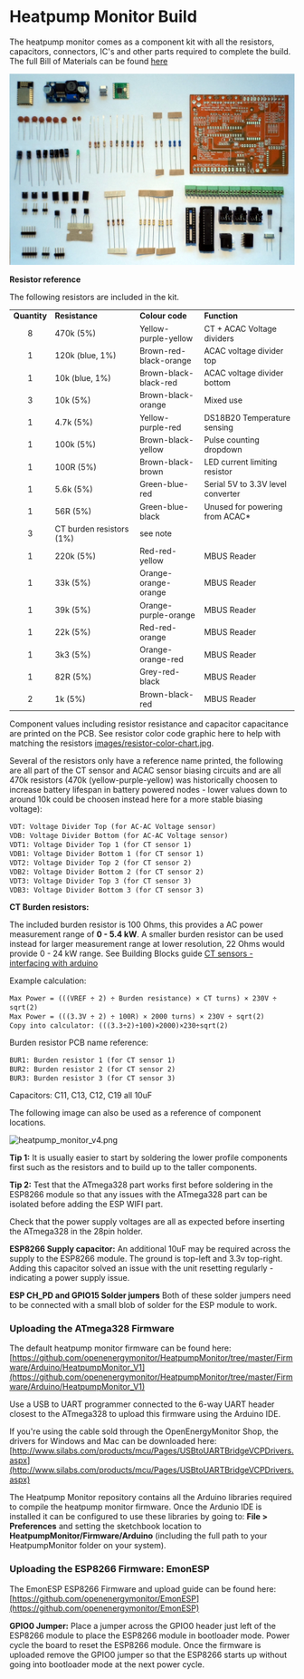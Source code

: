 # Heatpump Monitor Build

The heatpump monitor comes as a component kit with all the resistors, capacitors, connectors, IC's and other parts required to complete the build. The full Bill of Materials can be found [here](https://github.com/openenergymonitor/HeatpumpMonitor/blob/master/costingexample.md)

![heatpump_monitor_v2_components.JPG](images/heatpump_monitor_v2_components.JPG)

**Resistor reference**

The following resistors are included in the kit.

<table cellspacing="0" border="0">
	<colgroup width="63"></colgroup>
	<colgroup width="219"></colgroup>
	<colgroup width="162"></colgroup>
	<colgroup width="245"></colgroup>
	<tr>
		<td height="17" align="center"><b>Quantity</b></td>
		<td align="left"><b>Resistance</b></td>
		<td align="left"><b>Colour code</b></td>
		<td align="left"><b>Function</b></td>
	</tr>
	<tr>
		<td height="17" align="center" sdval="8" sdnum="2057;">8</td>
		<td align="left">470k (5%)</td>
		<td align="left">Yellow-purple-yellow</td>
		<td align="left">CT + ACAC Voltage dividers</td>
	</tr>
	<tr>
		<td height="17" align="center" sdval="1" sdnum="2057;">1</td>
		<td align="left">120k (blue, 1%)</td>
		<td align="left">Brown-red-black-orange</td>
		<td align="left">ACAC voltage divider top</td>
	</tr>
	<tr>
		<td height="17" align="center" sdval="1" sdnum="2057;">1</td>
		<td align="left">10k (blue, 1%)</td>
		<td align="left">Brown-black-black-red</td>
		<td align="left">ACAC voltage divider bottom</td>
	</tr>
	<tr>
		<td height="17" align="center" sdval="1" sdnum="2057;">3</td>
		<td align="left">10k (5%)</td>
		<td align="left">Brown-black-orange</td>
		<td align="left">Mixed use</td>
	</tr>
	<tr>
		<td height="17" align="center" sdval="1" sdnum="2057;">1</td>
		<td align="left">4.7k (5%)</td>
		<td align="left">Yellow-purple-red</td>
		<td align="left">DS18B20 Temperature sensing</td>
	</tr>
	<tr>
		<td height="17" align="center" sdval="1" sdnum="2057;">1</td>
		<td align="left">100k (5%)</td>
		<td align="left">Brown-black-yellow</td>
		<td align="left">Pulse counting dropdown</td>
	</tr>
	<tr>
		<td height="17" align="center" sdval="1" sdnum="2057;">1</td>
		<td align="left">100R (5%)</td>
		<td align="left">Brown-black-brown</td>
		<td align="left">LED current limiting resistor</td>
	</tr>
	<tr>
		<td height="17" align="center" sdval="1" sdnum="2057;">1</td>
		<td align="left">5.6k (5%)</td>
		<td align="left">Green-blue-red</td>
		<td align="left">Serial 5V to 3.3V level converter</td>
	</tr>
	<tr>
		<td height="17" align="center" sdval="1" sdnum="2057;">1</td>
		<td align="left">56R (5%)</td>
		<td align="left">Green-blue-black</td>
		<td align="left">Unused for powering from ACAC*</td>
	</tr>
	<tr>
		<td height="17" align="center" sdval="3" sdnum="2057;">3</td>
		<td align="left">CT burden resistors (1%)</td>
		<td align="left">see note</td>
		<td align="left"><br></td>
	</tr>
	<tr>
		<td height="17" align="center" sdval="1" sdnum="2057;">1</td>
		<td align="left">220k (5%)</td>
		<td align="left">Red-red-yellow</td>
		<td align="left">MBUS Reader</td>
	</tr>
	<tr>
		<td height="17" align="center" sdval="1" sdnum="2057;">1</td>
		<td align="left">33k (5%)</td>
		<td align="left">Orange-orange-orange</td>
		<td align="left">MBUS Reader</td>
	</tr>
	<tr>
		<td height="17" align="center" sdval="1" sdnum="2057;">1</td>
		<td align="left">39k (5%)</td>
		<td align="left">Orange-purple-orange</td>
		<td align="left">MBUS Reader</td>
	</tr>
	<tr>
		<td height="17" align="center" sdval="1" sdnum="2057;">1</td>
		<td align="left">22k (5%)</td>
		<td align="left">Red-red-orange</td>
		<td align="left">MBUS Reader</td>
	</tr>
	<tr>
		<td height="17" align="center" sdval="1" sdnum="2057;">1</td>
		<td align="left">3k3 (5%)</td>
		<td align="left">Orange-orange-red</td>
		<td align="left">MBUS Reader</td>
	</tr>
	<tr>
		<td height="17" align="center" sdval="1" sdnum="2057;">1</td>
		<td align="left">82R (5%)</td>
		<td align="left">Grey-red-black</td>
		<td align="left">MBUS Reader</td>
	</tr>
	<tr>
		<td height="17" align="center" sdval="2" sdnum="2057;">2</td>
		<td align="left">1k (5%)</td>
		<td align="left">Brown-black-red</td>
		<td align="left">MBUS Reader</td>
	</tr>
</table>

Component values including resistor resistance and capacitor capacitance are printed on the PCB. See resistor color code graphic here to help with matching the resistors [images/resistor-color-chart.jpg](images/resistor-color-chart.jpg).

Several of the resistors only have a reference name printed, the following are all part of the CT sensor and ACAC sensor biasing circuits and are all 470k resistors (470k (yellow-purple-yellow) was historically choosen to increase battery lifespan in battery powered nodes - lower values down to around 10k could be choosen instead here for a more stable biasing voltage):

    VDT: Voltage Divider Top (for AC-AC Voltage sensor)
    VDB: Voltage Divider Bottom (for AC-AC Voltage sensor)
    VDT1: Voltage Divider Top 1 (for CT sensor 1)
    VDB1: Voltage Divider Bottom 1 (for CT sensor 1)
    VDT2: Voltage Divider Top 2 (for CT sensor 2)
    VDB2: Voltage Divider Bottom 2 (for CT sensor 2)
    VDT3: Voltage Divider Top 3 (for CT sensor 3)
    VDB3: Voltage Divider Bottom 3 (for CT sensor 3)

**CT Burden resistors:**

The included burden resistor is 100 Ohms, this provides a AC power measurement range of **0 - 5.4 kW**. A smaller burden resistor can be used instead for larger measurement range at lower resolution, 22 Ohms would provide 0 - 24 kW range. See Building Blocks guide [CT sensors - interfacing with arduino](https://openenergymonitor.org/emon/buildingblocks/ct-sensors-interface)

Example calculation:

    Max Power = (((VREF ÷ 2) ÷ Burden resistance) × CT turns) × 230V ÷ sqrt(2)
    Max Power = (((3.3V ÷ 2) ÷ 100R) × 2000 turns) × 230V ÷ sqrt(2) 
    Copy into calculator: (((3.3÷2)÷100)×2000)×230÷sqrt(2) 

Burden resistor PCB name reference:

    BUR1: Burden resistor 1 (for CT sensor 1)
    BUR2: Burden resistor 2 (for CT sensor 2)
    BUR3: Burden resistor 3 (for CT sensor 3)
    
Capacitors: C11, C13, C12, C19 all 10uF

The following image can also be used as a reference of component locations. 
    
![heatpump_monitor_v4.png](images/heatpump_monitor_v4.png)

**Tip 1:** It is usually easier to start by soldering the lower profile components first such as the resistors and to build up to the taller components. 

**Tip 2:** Test that the ATmega328 part works first before soldering in the ESP8266 module so that any issues with the ATmega328 part can be isolated before adding the ESP WIFI part. 

Check that the power supply voltages are all as expected before inserting the ATmega328 in the 28pin holder.

**ESP8266 Supply capacitor:** An additional 10uF may be required across the supply to the ESP8266 module. The ground is top-left and 3.3v top-right. Adding this capacitor solved an issue with the unit resetting regularly - indicating a power supply issue.

**ESP CH_PD and GPIO15 Solder jumpers** Both of these solder jumpers need to be connected with a small blob of solder for the ESP module to work.


### Uploading the ATmega328 Firmware

The default heatpump monitor firmware can be found here: [https://github.com/openenergymonitor/HeatpumpMonitor/tree/master/Firmware/Arduino/HeatpumpMonitor_V1](https://github.com/openenergymonitor/HeatpumpMonitor/tree/master/Firmware/Arduino/HeatpumpMonitor_V1)

Use a USB to UART programmer connected to the 6-way UART header closest to the ATmega328 to upload this firmware using the Arduino IDE.

If you're using the cable sold through the OpenEnergyMonitor Shop, the drivers for Windows and Mac can be downloaded here: [http://www.silabs.com/products/mcu/Pages/USBtoUARTBridgeVCPDrivers.aspx](http://www.silabs.com/products/mcu/Pages/USBtoUARTBridgeVCPDrivers.aspx)

The Heatpump Monitor repository contains all the Arduino libraries required to compile the heatpump monitor firmware. Once the Ardunio IDE is installed it can be configured to use these libraries by going to: **File > Preferences** and setting the sketchbook location to **HeatpumpMonitor/Firmware/Arduino** (including the full path to your HeatpumpMonitor folder on your system).

### Uploading the ESP8266 Firmware: EmonESP

The EmonESP ESP8266 Firmware and upload guide can be found here: [https://github.com/openenergymonitor/EmonESP](https://github.com/openenergymonitor/EmonESP)

**GPIO0 Jumper:** Place a jumper across the GPIO0 header just left of the ESP8266 module to place the ESP8266 module in bootloader mode. Power cycle the board to reset the ESP8266 module. Once the firmware is uploaded remove the GPIO0 jumper so that the ESP8266 starts up without going into bootloader mode at the next power cycle.
